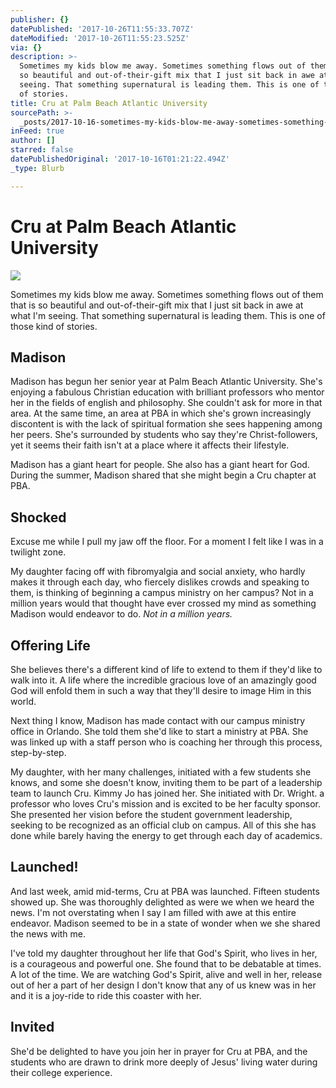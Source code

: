 ```yaml
---
publisher: {}
datePublished: '2017-10-26T11:55:33.707Z'
dateModified: '2017-10-26T11:55:23.525Z'
via: {}
description: >-
  Sometimes my kids blow me away. Sometimes something flows out of them that is
  so beautiful and out-of-their-gift mix that I just sit back in awe at what I’m
  seeing. That something supernatural is leading them. This is one of those kind
  of stories.
title: Cru at Palm Beach Atlantic University
sourcePath: >-
  _posts/2017-10-16-sometimes-my-kids-blow-me-away-sometimes-something-flows-ou.md
inFeed: true
author: []
starred: false
datePublishedOriginal: '2017-10-16T01:21:22.494Z'
_type: Blurb

---
```

# Cru at Palm Beach Atlantic University
![](https://the-grid-user-content.s3-us-west-2.amazonaws.com/25ad7c9e-4000-48cb-af1e-882ae76fa4d6.jpg)

Sometimes my kids blow me away. Sometimes something flows out of them that is so beautiful and out-of-their-gift mix that I just sit back in awe at what I'm seeing. That something supernatural is leading them. This is one of those kind of stories.

## Madison

Madison has begun her senior year at Palm Beach Atlantic University. She's enjoying a fabulous Christian education with brilliant professors who mentor her in the fields of english and philosophy. She couldn't ask for more in that area. At the same time, an area at PBA in which she's grown increasingly discontent is with the lack of spiritual formation she sees happening among her peers. She's surrounded by students who say they're Christ-followers, yet it seems their faith isn't at a place where it affects their lifestyle.

Madison has a giant heart for people. She also has a giant heart for God. During the summer, Madison shared that she might begin a Cru chapter at PBA.

## Shocked

Excuse me while I pull my jaw off the floor. For a moment I felt like I was in a twilight zone.

My daughter facing off with fibromyalgia and social anxiety, who hardly makes it through each day, who fiercely dislikes crowds and speaking to them, is thinking of beginning a campus ministry on her campus? Not in a million years would that thought have ever crossed my mind as something Madison would endeavor to do. _Not in a million years._

## Offering Life

She believes there's a different kind of life to extend to them if they'd like to walk into it. A life where the incredible gracious love of an amazingly good God will enfold them in such a way that they'll desire to image Him in this world.

Next thing I know, Madison has made contact with our campus ministry office in Orlando. She told them she'd like to start a ministry at PBA. She was linked up with a staff person who is coaching her through this process, step-by-step.

My daughter, with her many challenges, initiated with a few students she knows, and some she doesn't know, inviting them to be part of a leadership team to launch Cru. Kimmy Jo has joined her. She initiated with Dr. Wright. a professor who loves Cru's mission and is excited to be her faculty sponsor. She presented her vision before the student government leadership, seeking to be recognized as an official club on campus. All of this she has done while barely having the energy to get through each day of academics.

## Launched!

And last week, amid mid-terms, Cru at PBA was launched. Fifteen students showed up. She was thoroughly delighted as were we when we heard the news. I'm not overstating when I say I am filled with awe at this entire endeavor. Madison seemed to be in a state of wonder when we she shared the news with me.

I've told my daughter throughout her life that God's Spirit, who lives in her, is a courageous and powerful one. She found that to be debatable at times. A lot of the time. We are watching God's Spirit, alive and well in her, release out of her a part of her design I don't know that any of us knew was in her and it is a joy-ride to ride this coaster with her.

## Invited

She'd be delighted to have you join her in prayer for Cru at PBA, and the students who are drawn to drink more deeply of Jesus' living water during their college experience.
